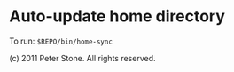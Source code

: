 Auto-update home directory
==========================

To run: `$REPO/bin/home-sync`

(c) 2011 Peter Stone.  All rights reserved.
